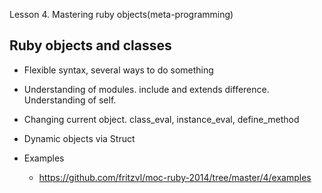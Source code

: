 Lesson 4. Mastering ruby objects(meta-programming)

Ruby objects and classes
---------------

* Flexible syntax, several ways to do something
* Understanding of modules. include and extends difference. Understanding of self.
* Changing current object. class_eval, instance_eval, define_method 
* Dynamic objects via Struct

* Examples
  * https://github.com/fritzvl/moc-ruby-2014/tree/master/4/examples
